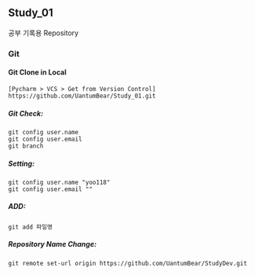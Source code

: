 ## Study_01
공부 기록용 Repository



### Git

#### Git Clone in Local
```
[Pycharm > VCS > Get from Version Control]
https://github.com/UantumBear/Study_01.git
```


##### Git Check:
```Terminal
git config user.name 
git config user.email
git branch
```
##### Setting:
```Terminal
git config user.name "yoo118"
git config user.email ""
```
##### ADD:
```Terminal
git add 파일명
```
##### Repository Name Change:
```Terminal
git remote set-url origin https://github.com/UantumBear/StudyDev.git
```